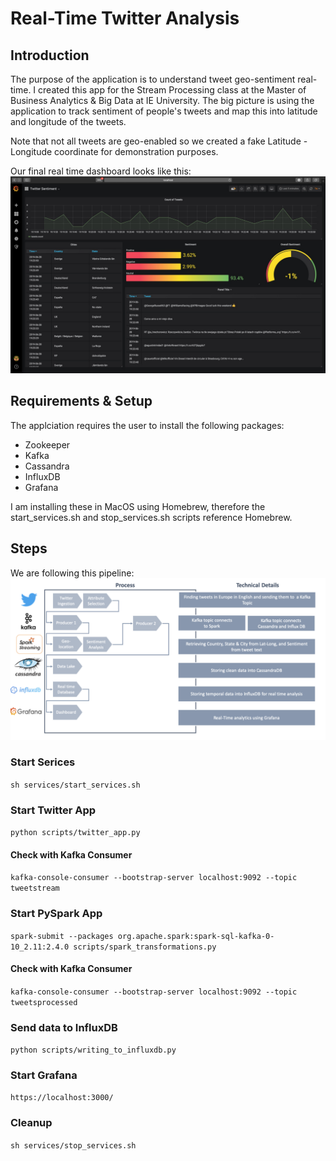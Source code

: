 # Real-Time Twitter Analysis
## Introduction
The purpose of the application is to understand tweet geo-sentiment real-time. I created this app for the Stream Processing class at the Master of Business Analytics & Big Data at IE University. The big picture is using the application to track sentiment of people's tweets and map this into latitude and longitude of the tweets.

Note that not all tweets are geo-enabled so we created a fake Latitude - Longitude coordinate for demonstration purposes.

Our final real time dashboard looks like this:
![Dashboard](https://github.com/stealth-insights/realtime-geosentiment-analysis/blob/master/other/dashboard.jpg)

## Requirements & Setup
The applciation requires the user to install the following packages:
- Zookeeper
- Kafka
- Cassandra
- InfluxDB
- Grafana

I am installing these in MacOS using Homebrew, therefore the start_services.sh and stop_services.sh scripts reference Homebrew. 



## Steps 
We are following this pipeline:
![Pipeline](https://github.com/stealth-insights/realtime-geosentiment-analysis/blob/master/other/pipeline_image.png)


### Start Serices
`sh services/start_services.sh`

### Start Twitter App
`python scripts/twitter_app.py`

#### Check with Kafka Consumer
`kafka-console-consumer --bootstrap-server localhost:9092 --topic tweetstream`

### Start PySpark App
`spark-submit --packages org.apache.spark:spark-sql-kafka-0-10_2.11:2.4.0 scripts/spark_transformations.py`

#### Check with Kafka Consumer
`kafka-console-consumer --bootstrap-server localhost:9092 --topic  tweetsprocessed`

### Send data to InfluxDB
`python scripts/writing_to_influxdb.py`

### Start Grafana
`https://localhost:3000/`


### Cleanup 
`sh services/stop_services.sh`



